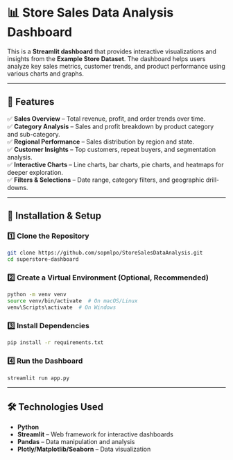 # 📊 Store Sales Data Analysis Dashboard

This is a **Streamlit dashboard** that provides interactive visualizations and insights from the **Example Store Dataset**. The dashboard helps users analyze key sales metrics, customer trends, and product performance using various charts and graphs.

---

## 🚀 Features

✅ **Sales Overview** – Total revenue, profit, and order trends over time.  
✅ **Category Analysis** – Sales and profit breakdown by product category and sub-category.  
✅ **Regional Performance** – Sales distribution by region and state.  
✅ **Customer Insights** – Top customers, repeat buyers, and segmentation analysis.  
✅ **Interactive Charts** – Line charts, bar charts, pie charts, and heatmaps for deeper exploration.  
✅ **Filters & Selections** – Date range, category filters, and geographic drill-downs.  

---

## 📂 Installation & Setup

### 1️⃣ Clone the Repository
```bash
git clone https://github.com/sopmlpo/StoreSalesDataAnalysis.git
cd superstore-dashboard
```

### 2️⃣ Create a Virtual Environment (Optional, Recommended)
```bash
python -m venv venv
source venv/bin/activate  # On macOS/Linux
venv\Scripts\activate  # On Windows
```

### 3️⃣ Install Dependencies
```bash
pip install -r requirements.txt
```

### 4️⃣ Run the Dashboard
```bash
streamlit run app.py
```

---

## 🛠 Technologies Used
- **Python**
- **Streamlit** – Web framework for interactive dashboards
- **Pandas** – Data manipulation and analysis
- **Plotly/Matplotlib/Seaborn** – Data visualization
